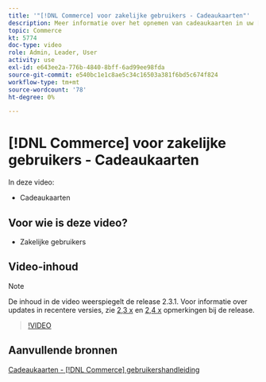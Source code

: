 ```yaml
---
title: '"[!DNL Commerce] voor zakelijke gebruikers - Cadeaukaarten"'
description: Meer informatie over het opnemen van cadeaukaarten in uw [!DNL Commerce] opslaan.
topic: Commerce
kt: 5774
doc-type: video
role: Admin, Leader, User
activity: use
exl-id: e643ee2a-776b-4840-8bff-6ad99ee98fda
source-git-commit: e540bc1e1c8ae5c34c16503a381f6bd5c674f824
workflow-type: tm+mt
source-wordcount: '78'
ht-degree: 0%

---
```


# [!DNL Commerce] voor zakelijke gebruikers - Cadeaukaarten

In deze video:

- Cadeaukaarten

## Voor wie is deze video?

- Zakelijke gebruikers

## Video-inhoud

>[!NOTE]
>
>De inhoud in de video weerspiegelt de release 2.3.1. Voor informatie over updates in recentere versies, zie [ 2,3 x](https://devdocs.magento.com/guides/v2.3/release-notes/bk-release-notes.html) en [2,4 x](https://devdocs.magento.com/guides/v2.4/release-notes/bk-release-notes.html) opmerkingen bij de release.

>[!VIDEO](https://video.tv.adobe.com/v/35959?quality=12&learn=on)

## Aanvullende bronnen

[Cadeaukaarten - [!DNL Commerce] gebruikershandleiding](https://docs.magento.com/user-guide/catalog/product-gift-card.html)
